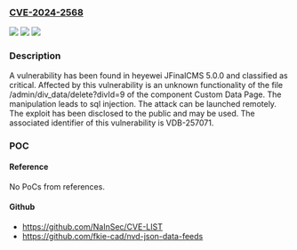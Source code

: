 ### [CVE-2024-2568](https://cve.mitre.org/cgi-bin/cvename.cgi?name=CVE-2024-2568)
![](https://img.shields.io/static/v1?label=Product&message=JFinalCMS&color=blue)
![](https://img.shields.io/static/v1?label=Version&message=%3D%205.0.0%20&color=brighgreen)
![](https://img.shields.io/static/v1?label=Vulnerability&message=CWE-89%20SQL%20Injection&color=brighgreen)

### Description

A vulnerability has been found in heyewei JFinalCMS 5.0.0 and classified as critical. Affected by this vulnerability is an unknown functionality of the file /admin/div_data/delete?divId=9 of the component Custom Data Page. The manipulation leads to sql injection. The attack can be launched remotely. The exploit has been disclosed to the public and may be used. The associated identifier of this vulnerability is VDB-257071.

### POC

#### Reference
No PoCs from references.

#### Github
- https://github.com/NaInSec/CVE-LIST
- https://github.com/fkie-cad/nvd-json-data-feeds

